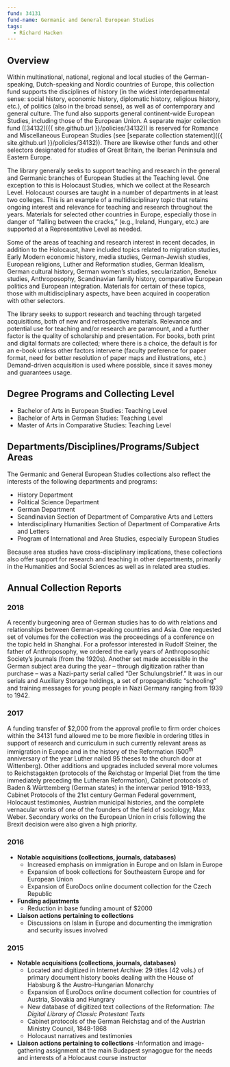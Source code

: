 ```yaml
---
fund: 34131
fund-name: Germanic and General European Studies
tags:
  - Richard Hacken
---
```


## Overview

Within multinational, national, regional and local studies of the German-speaking, Dutch-speaking and Nordic countries of Europe, this collection fund supports the disciplines of history (in the widest interdepartmental sense: social history, economic history, diplomatic history, religious history, etc.), of politics (also in the broad sense), as well as of contemporary and general culture. The fund also supports general continent-wide European Studies, including those of the European Union. A separate major collection fund ([34132]({{ site.github.url }}/policies/34132)) is reserved for Romance and Miscellaneous European Studies (see [separate collection statement]({{ site.github.url }}/policies/34132)). There are likewise other funds and other selectors designated for studies of Great Britain, the Iberian Peninsula and Eastern Europe.

The library generally seeks to support teaching and research in the general and Germanic branches of European Studies at the Teaching level. One exception to this is Holocaust Studies, which we collect at the Research Level. Holocaust courses are taught in a number of departments in at least two colleges. This is an example of a multidisciplinary topic that retains ongoing interest and relevance for teaching and research throughout the years. Materials for selected other countries in Europe, especially those in danger of “falling between the cracks,” (e.g., Ireland, Hungary, etc.) are supported at a Representative Level as needed.

Some of the areas of teaching and research interest in recent decades, in addition to the Holocaust, have included topics related to migration studies, Early Modern economic history, media studies, German-Jewish studies, European religions, Luther and Reformation studies, German Idealism, German cultural history, German women’s studies, secularization, Benelux studies, Anthroposophy, Scandinavian family history, comparative European politics and European integration. Materials for certain of these topics, those with multidisciplinary aspects, have been acquired in cooperation with other selectors.

The library seeks to support research and teaching through targeted acquisitions, both of new and retrospective materials.  Relevance and potential use for teaching and/<wbr>or research are paramount, and a further factor is the quality of scholarship and presentation. For books, both print and digital formats are collected; where there is a choice, the default is for an e-book unless other factors intervene (faculty preference for paper format, need for better resolution of paper maps and illustrations, etc.) Demand-driven acquisition is used where possible, since it saves money and guarantees usage.

## Degree Programs and Collecting Level

- Bachelor of Arts in European Studies: Teaching Level
- Bachelor of Arts in German Studies: Teaching Level
- Master of Arts in Comparative Studies: Teaching Level

## Departments/<wbr>Disciplines/<wbr>Programs/<wbr>Subject Areas

The Germanic and General European Studies collections also reflect the interests of the following departments and programs:

- History Department
- Political Science Department
- German Department
- Scandinavian Section of Department of Comparative Arts and Letters
- Interdisciplinary Humanities Section of Department of Comparative Arts and Letters
- Program of International and Area Studies, especially European Studies

Because area studies have cross-disciplinary implications, these collections also offer support for research and teaching in other departments, primarily in the Humanities and Social Sciences as well as in related area studies.

## Annual Collection Reports

### 2018

A recently burgeoning area of German studies has to do with relations and relationships between German-speaking countries and Asia. One requested set of volumes for the collection was the proceedings of a conference on the topic held in Shanghai. For a professor interested in Rudolf Steiner, the father of Anthroposophy, we ordered the early years of Anthroposophic Society’s journals (from the 1920s). Another set made accessible in the German subject area during the year – through digitization rather than purchase – was a Nazi-party serial called “Der Schulungsbrief.” It was in our serials and Auxiliary Storage holdings, a set of propagandistic “schooling” and training messages for young people in Nazi Germany ranging from 1939 to 1942.

### 2017

A funding transfer of $2,000 from the approval profile to firm order choices within the 34131 fund allowed me to be more flexible in ordering titles in support of research and curriculum in such currently relevant areas as immigration in Europe and in the history of the Reformation (500<sup>th</sup> anniversary of the year Luther nailed 95 theses to the church door at Wittenberg). Other additions and upgrades included several more volumes to Reichstagakten (protocols of the Reichstag or Imperial Diet from the time immediately preceding the Lutheran Reformation), Cabinet protocols of Baden & Württemberg (German states) in the interwar period 1918-1933, Cabinet Protocols of the 21st century German Federal government, Holocaust testimonies, Austrian municipal histories, and the complete vernacular works of one of the founders of the field of sociology, Max Weber. Secondary works on the European Union in crisis following the Brexit decision were also given a high priority.

### 2016
- **Notable acquisitions (collections, journals, databases)**
  - Increased emphasis on immigration in Europe and on Islam in Europe
  - Expansion of book collections for Southeastern Europe and for European Union
  - Expansion of EuroDocs online document collection for the Czech Republic
- **Funding adjustments**
  - Reduction in base funding amount of $2000
- **Liaison actions pertaining to collections**
  - Discussions on Islam in Europe and documenting the immigration and security issues involved

### 2015
- **Notable acquisitions (collections, journals, databases)**
  - Located and digitized in Internet Archive: 29 titles (42 vols.) of primary document history books dealing with the House of Habsburg & the Austro-Hungarian Monarchy
  - Expansion of EuroDocs online document collection for countries of Austria, Slovakia and Hungrary
  - New database of digitized text collections of the Reformation: _The Digital Library of Classic Protestant Texts_
  - Cabinet protocols of the German Reichstag and of the Austrian Ministry Council, 1848-1868
  - Holocaust narratives and testimonies
- **Liaison actions pertaining to collections**
  -Information and image-gathering assignment at the main Budapest synagogue for the needs and interests of a Holocaust course instructor
